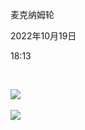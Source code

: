 麦克纳姆轮

2022年10月19日

18:13

 

![](..\..\..\assets\008_麦克纳姆轮_000.png)

![](..\..\..\assets\008_麦克纳姆轮_001.png)

